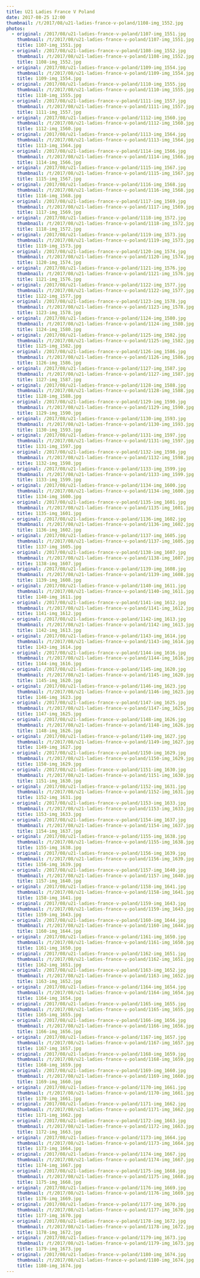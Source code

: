 ```yaml
---
title: U21 Ladies France V Poland
date: 2017-08-25 12:00
thumbnail: /t/2017/08/u21-ladies-france-v-poland/1108-img_1552.jpg
photos:
  - original: /2017/08/u21-ladies-france-v-poland/1107-img_1551.jpg
    thumbnail: /t/2017/08/u21-ladies-france-v-poland/1107-img_1551.jpg
    title: 1107-img_1551.jpg
  - original: /2017/08/u21-ladies-france-v-poland/1108-img_1552.jpg
    thumbnail: /t/2017/08/u21-ladies-france-v-poland/1108-img_1552.jpg
    title: 1108-img_1552.jpg
  - original: /2017/08/u21-ladies-france-v-poland/1109-img_1554.jpg
    thumbnail: /t/2017/08/u21-ladies-france-v-poland/1109-img_1554.jpg
    title: 1109-img_1554.jpg
  - original: /2017/08/u21-ladies-france-v-poland/1110-img_1555.jpg
    thumbnail: /t/2017/08/u21-ladies-france-v-poland/1110-img_1555.jpg
    title: 1110-img_1555.jpg
  - original: /2017/08/u21-ladies-france-v-poland/1111-img_1557.jpg
    thumbnail: /t/2017/08/u21-ladies-france-v-poland/1111-img_1557.jpg
    title: 1111-img_1557.jpg
  - original: /2017/08/u21-ladies-france-v-poland/1112-img_1560.jpg
    thumbnail: /t/2017/08/u21-ladies-france-v-poland/1112-img_1560.jpg
    title: 1112-img_1560.jpg
  - original: /2017/08/u21-ladies-france-v-poland/1113-img_1564.jpg
    thumbnail: /t/2017/08/u21-ladies-france-v-poland/1113-img_1564.jpg
    title: 1113-img_1564.jpg
  - original: /2017/08/u21-ladies-france-v-poland/1114-img_1566.jpg
    thumbnail: /t/2017/08/u21-ladies-france-v-poland/1114-img_1566.jpg
    title: 1114-img_1566.jpg
  - original: /2017/08/u21-ladies-france-v-poland/1115-img_1567.jpg
    thumbnail: /t/2017/08/u21-ladies-france-v-poland/1115-img_1567.jpg
    title: 1115-img_1567.jpg
  - original: /2017/08/u21-ladies-france-v-poland/1116-img_1568.jpg
    thumbnail: /t/2017/08/u21-ladies-france-v-poland/1116-img_1568.jpg
    title: 1116-img_1568.jpg
  - original: /2017/08/u21-ladies-france-v-poland/1117-img_1569.jpg
    thumbnail: /t/2017/08/u21-ladies-france-v-poland/1117-img_1569.jpg
    title: 1117-img_1569.jpg
  - original: /2017/08/u21-ladies-france-v-poland/1118-img_1572.jpg
    thumbnail: /t/2017/08/u21-ladies-france-v-poland/1118-img_1572.jpg
    title: 1118-img_1572.jpg
  - original: /2017/08/u21-ladies-france-v-poland/1119-img_1573.jpg
    thumbnail: /t/2017/08/u21-ladies-france-v-poland/1119-img_1573.jpg
    title: 1119-img_1573.jpg
  - original: /2017/08/u21-ladies-france-v-poland/1120-img_1574.jpg
    thumbnail: /t/2017/08/u21-ladies-france-v-poland/1120-img_1574.jpg
    title: 1120-img_1574.jpg
  - original: /2017/08/u21-ladies-france-v-poland/1121-img_1576.jpg
    thumbnail: /t/2017/08/u21-ladies-france-v-poland/1121-img_1576.jpg
    title: 1121-img_1576.jpg
  - original: /2017/08/u21-ladies-france-v-poland/1122-img_1577.jpg
    thumbnail: /t/2017/08/u21-ladies-france-v-poland/1122-img_1577.jpg
    title: 1122-img_1577.jpg
  - original: /2017/08/u21-ladies-france-v-poland/1123-img_1578.jpg
    thumbnail: /t/2017/08/u21-ladies-france-v-poland/1123-img_1578.jpg
    title: 1123-img_1578.jpg
  - original: /2017/08/u21-ladies-france-v-poland/1124-img_1580.jpg
    thumbnail: /t/2017/08/u21-ladies-france-v-poland/1124-img_1580.jpg
    title: 1124-img_1580.jpg
  - original: /2017/08/u21-ladies-france-v-poland/1125-img_1582.jpg
    thumbnail: /t/2017/08/u21-ladies-france-v-poland/1125-img_1582.jpg
    title: 1125-img_1582.jpg
  - original: /2017/08/u21-ladies-france-v-poland/1126-img_1586.jpg
    thumbnail: /t/2017/08/u21-ladies-france-v-poland/1126-img_1586.jpg
    title: 1126-img_1586.jpg
  - original: /2017/08/u21-ladies-france-v-poland/1127-img_1587.jpg
    thumbnail: /t/2017/08/u21-ladies-france-v-poland/1127-img_1587.jpg
    title: 1127-img_1587.jpg
  - original: /2017/08/u21-ladies-france-v-poland/1128-img_1588.jpg
    thumbnail: /t/2017/08/u21-ladies-france-v-poland/1128-img_1588.jpg
    title: 1128-img_1588.jpg
  - original: /2017/08/u21-ladies-france-v-poland/1129-img_1590.jpg
    thumbnail: /t/2017/08/u21-ladies-france-v-poland/1129-img_1590.jpg
    title: 1129-img_1590.jpg
  - original: /2017/08/u21-ladies-france-v-poland/1130-img_1593.jpg
    thumbnail: /t/2017/08/u21-ladies-france-v-poland/1130-img_1593.jpg
    title: 1130-img_1593.jpg
  - original: /2017/08/u21-ladies-france-v-poland/1131-img_1597.jpg
    thumbnail: /t/2017/08/u21-ladies-france-v-poland/1131-img_1597.jpg
    title: 1131-img_1597.jpg
  - original: /2017/08/u21-ladies-france-v-poland/1132-img_1598.jpg
    thumbnail: /t/2017/08/u21-ladies-france-v-poland/1132-img_1598.jpg
    title: 1132-img_1598.jpg
  - original: /2017/08/u21-ladies-france-v-poland/1133-img_1599.jpg
    thumbnail: /t/2017/08/u21-ladies-france-v-poland/1133-img_1599.jpg
    title: 1133-img_1599.jpg
  - original: /2017/08/u21-ladies-france-v-poland/1134-img_1600.jpg
    thumbnail: /t/2017/08/u21-ladies-france-v-poland/1134-img_1600.jpg
    title: 1134-img_1600.jpg
  - original: /2017/08/u21-ladies-france-v-poland/1135-img_1601.jpg
    thumbnail: /t/2017/08/u21-ladies-france-v-poland/1135-img_1601.jpg
    title: 1135-img_1601.jpg
  - original: /2017/08/u21-ladies-france-v-poland/1136-img_1602.jpg
    thumbnail: /t/2017/08/u21-ladies-france-v-poland/1136-img_1602.jpg
    title: 1136-img_1602.jpg
  - original: /2017/08/u21-ladies-france-v-poland/1137-img_1605.jpg
    thumbnail: /t/2017/08/u21-ladies-france-v-poland/1137-img_1605.jpg
    title: 1137-img_1605.jpg
  - original: /2017/08/u21-ladies-france-v-poland/1138-img_1607.jpg
    thumbnail: /t/2017/08/u21-ladies-france-v-poland/1138-img_1607.jpg
    title: 1138-img_1607.jpg
  - original: /2017/08/u21-ladies-france-v-poland/1139-img_1608.jpg
    thumbnail: /t/2017/08/u21-ladies-france-v-poland/1139-img_1608.jpg
    title: 1139-img_1608.jpg
  - original: /2017/08/u21-ladies-france-v-poland/1140-img_1611.jpg
    thumbnail: /t/2017/08/u21-ladies-france-v-poland/1140-img_1611.jpg
    title: 1140-img_1611.jpg
  - original: /2017/08/u21-ladies-france-v-poland/1141-img_1612.jpg
    thumbnail: /t/2017/08/u21-ladies-france-v-poland/1141-img_1612.jpg
    title: 1141-img_1612.jpg
  - original: /2017/08/u21-ladies-france-v-poland/1142-img_1613.jpg
    thumbnail: /t/2017/08/u21-ladies-france-v-poland/1142-img_1613.jpg
    title: 1142-img_1613.jpg
  - original: /2017/08/u21-ladies-france-v-poland/1143-img_1614.jpg
    thumbnail: /t/2017/08/u21-ladies-france-v-poland/1143-img_1614.jpg
    title: 1143-img_1614.jpg
  - original: /2017/08/u21-ladies-france-v-poland/1144-img_1616.jpg
    thumbnail: /t/2017/08/u21-ladies-france-v-poland/1144-img_1616.jpg
    title: 1144-img_1616.jpg
  - original: /2017/08/u21-ladies-france-v-poland/1145-img_1620.jpg
    thumbnail: /t/2017/08/u21-ladies-france-v-poland/1145-img_1620.jpg
    title: 1145-img_1620.jpg
  - original: /2017/08/u21-ladies-france-v-poland/1146-img_1623.jpg
    thumbnail: /t/2017/08/u21-ladies-france-v-poland/1146-img_1623.jpg
    title: 1146-img_1623.jpg
  - original: /2017/08/u21-ladies-france-v-poland/1147-img_1625.jpg
    thumbnail: /t/2017/08/u21-ladies-france-v-poland/1147-img_1625.jpg
    title: 1147-img_1625.jpg
  - original: /2017/08/u21-ladies-france-v-poland/1148-img_1626.jpg
    thumbnail: /t/2017/08/u21-ladies-france-v-poland/1148-img_1626.jpg
    title: 1148-img_1626.jpg
  - original: /2017/08/u21-ladies-france-v-poland/1149-img_1627.jpg
    thumbnail: /t/2017/08/u21-ladies-france-v-poland/1149-img_1627.jpg
    title: 1149-img_1627.jpg
  - original: /2017/08/u21-ladies-france-v-poland/1150-img_1629.jpg
    thumbnail: /t/2017/08/u21-ladies-france-v-poland/1150-img_1629.jpg
    title: 1150-img_1629.jpg
  - original: /2017/08/u21-ladies-france-v-poland/1151-img_1630.jpg
    thumbnail: /t/2017/08/u21-ladies-france-v-poland/1151-img_1630.jpg
    title: 1151-img_1630.jpg
  - original: /2017/08/u21-ladies-france-v-poland/1152-img_1631.jpg
    thumbnail: /t/2017/08/u21-ladies-france-v-poland/1152-img_1631.jpg
    title: 1152-img_1631.jpg
  - original: /2017/08/u21-ladies-france-v-poland/1153-img_1633.jpg
    thumbnail: /t/2017/08/u21-ladies-france-v-poland/1153-img_1633.jpg
    title: 1153-img_1633.jpg
  - original: /2017/08/u21-ladies-france-v-poland/1154-img_1637.jpg
    thumbnail: /t/2017/08/u21-ladies-france-v-poland/1154-img_1637.jpg
    title: 1154-img_1637.jpg
  - original: /2017/08/u21-ladies-france-v-poland/1155-img_1638.jpg
    thumbnail: /t/2017/08/u21-ladies-france-v-poland/1155-img_1638.jpg
    title: 1155-img_1638.jpg
  - original: /2017/08/u21-ladies-france-v-poland/1156-img_1639.jpg
    thumbnail: /t/2017/08/u21-ladies-france-v-poland/1156-img_1639.jpg
    title: 1156-img_1639.jpg
  - original: /2017/08/u21-ladies-france-v-poland/1157-img_1640.jpg
    thumbnail: /t/2017/08/u21-ladies-france-v-poland/1157-img_1640.jpg
    title: 1157-img_1640.jpg
  - original: /2017/08/u21-ladies-france-v-poland/1158-img_1641.jpg
    thumbnail: /t/2017/08/u21-ladies-france-v-poland/1158-img_1641.jpg
    title: 1158-img_1641.jpg
  - original: /2017/08/u21-ladies-france-v-poland/1159-img_1643.jpg
    thumbnail: /t/2017/08/u21-ladies-france-v-poland/1159-img_1643.jpg
    title: 1159-img_1643.jpg
  - original: /2017/08/u21-ladies-france-v-poland/1160-img_1644.jpg
    thumbnail: /t/2017/08/u21-ladies-france-v-poland/1160-img_1644.jpg
    title: 1160-img_1644.jpg
  - original: /2017/08/u21-ladies-france-v-poland/1161-img_1650.jpg
    thumbnail: /t/2017/08/u21-ladies-france-v-poland/1161-img_1650.jpg
    title: 1161-img_1650.jpg
  - original: /2017/08/u21-ladies-france-v-poland/1162-img_1651.jpg
    thumbnail: /t/2017/08/u21-ladies-france-v-poland/1162-img_1651.jpg
    title: 1162-img_1651.jpg
  - original: /2017/08/u21-ladies-france-v-poland/1163-img_1652.jpg
    thumbnail: /t/2017/08/u21-ladies-france-v-poland/1163-img_1652.jpg
    title: 1163-img_1652.jpg
  - original: /2017/08/u21-ladies-france-v-poland/1164-img_1654.jpg
    thumbnail: /t/2017/08/u21-ladies-france-v-poland/1164-img_1654.jpg
    title: 1164-img_1654.jpg
  - original: /2017/08/u21-ladies-france-v-poland/1165-img_1655.jpg
    thumbnail: /t/2017/08/u21-ladies-france-v-poland/1165-img_1655.jpg
    title: 1165-img_1655.jpg
  - original: /2017/08/u21-ladies-france-v-poland/1166-img_1656.jpg
    thumbnail: /t/2017/08/u21-ladies-france-v-poland/1166-img_1656.jpg
    title: 1166-img_1656.jpg
  - original: /2017/08/u21-ladies-france-v-poland/1167-img_1657.jpg
    thumbnail: /t/2017/08/u21-ladies-france-v-poland/1167-img_1657.jpg
    title: 1167-img_1657.jpg
  - original: /2017/08/u21-ladies-france-v-poland/1168-img_1659.jpg
    thumbnail: /t/2017/08/u21-ladies-france-v-poland/1168-img_1659.jpg
    title: 1168-img_1659.jpg
  - original: /2017/08/u21-ladies-france-v-poland/1169-img_1660.jpg
    thumbnail: /t/2017/08/u21-ladies-france-v-poland/1169-img_1660.jpg
    title: 1169-img_1660.jpg
  - original: /2017/08/u21-ladies-france-v-poland/1170-img_1661.jpg
    thumbnail: /t/2017/08/u21-ladies-france-v-poland/1170-img_1661.jpg
    title: 1170-img_1661.jpg
  - original: /2017/08/u21-ladies-france-v-poland/1171-img_1662.jpg
    thumbnail: /t/2017/08/u21-ladies-france-v-poland/1171-img_1662.jpg
    title: 1171-img_1662.jpg
  - original: /2017/08/u21-ladies-france-v-poland/1172-img_1663.jpg
    thumbnail: /t/2017/08/u21-ladies-france-v-poland/1172-img_1663.jpg
    title: 1172-img_1663.jpg
  - original: /2017/08/u21-ladies-france-v-poland/1173-img_1664.jpg
    thumbnail: /t/2017/08/u21-ladies-france-v-poland/1173-img_1664.jpg
    title: 1173-img_1664.jpg
  - original: /2017/08/u21-ladies-france-v-poland/1174-img_1667.jpg
    thumbnail: /t/2017/08/u21-ladies-france-v-poland/1174-img_1667.jpg
    title: 1174-img_1667.jpg
  - original: /2017/08/u21-ladies-france-v-poland/1175-img_1668.jpg
    thumbnail: /t/2017/08/u21-ladies-france-v-poland/1175-img_1668.jpg
    title: 1175-img_1668.jpg
  - original: /2017/08/u21-ladies-france-v-poland/1176-img_1669.jpg
    thumbnail: /t/2017/08/u21-ladies-france-v-poland/1176-img_1669.jpg
    title: 1176-img_1669.jpg
  - original: /2017/08/u21-ladies-france-v-poland/1177-img_1670.jpg
    thumbnail: /t/2017/08/u21-ladies-france-v-poland/1177-img_1670.jpg
    title: 1177-img_1670.jpg
  - original: /2017/08/u21-ladies-france-v-poland/1178-img_1672.jpg
    thumbnail: /t/2017/08/u21-ladies-france-v-poland/1178-img_1672.jpg
    title: 1178-img_1672.jpg
  - original: /2017/08/u21-ladies-france-v-poland/1179-img_1673.jpg
    thumbnail: /t/2017/08/u21-ladies-france-v-poland/1179-img_1673.jpg
    title: 1179-img_1673.jpg
  - original: /2017/08/u21-ladies-france-v-poland/1180-img_1674.jpg
    thumbnail: /t/2017/08/u21-ladies-france-v-poland/1180-img_1674.jpg
    title: 1180-img_1674.jpg
---
```

